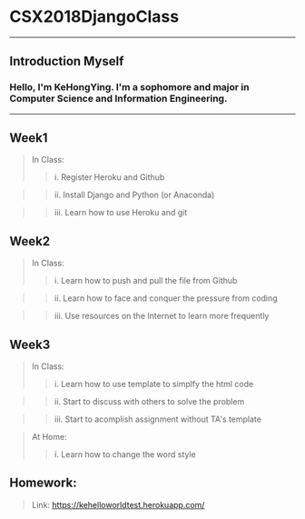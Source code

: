 # CSX2018DjangoClass

***
## Introduction Myself
### Hello, I'm KeHongYing. I'm a sophomore and major in Computer Science and Information Engineering.
***

## Week1
>  In Class:
>>  i. Register Heroku and Github

>>  ii. Install Django and Python (or Anaconda)

>>  iii. Learn how to use Heroku and git

## Week2
>  In Class:
>>  i. Learn how to push and pull the file from Github

>>  ii. Learn how to face and conquer the pressure from coding

>>  iii. Use resources on the Internet to learn more frequently

## Week3
> In Class:
>> i. Learn how to use template to simplfy the html code

>> ii. Start to discuss with others to solve the problem

>> iii. Start to acomplish assignment without TA's template

> At Home:
>> i. Learn how to change the word style

##  Homework:

> Link: https://kehelloworldtest.herokuapp.com/
